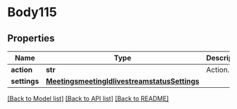 # Body115

## Properties
Name | Type | Description | Notes
------------ | ------------- | ------------- | -------------
**action** | **str** | Action. | [optional] 
**settings** | [**MeetingsmeetingIdlivestreamstatusSettings**](MeetingsmeetingIdlivestreamstatusSettings.md) |  | [optional] 

[[Back to Model list]](../README.md#documentation-for-models) [[Back to API list]](../README.md#documentation-for-api-endpoints) [[Back to README]](../README.md)

